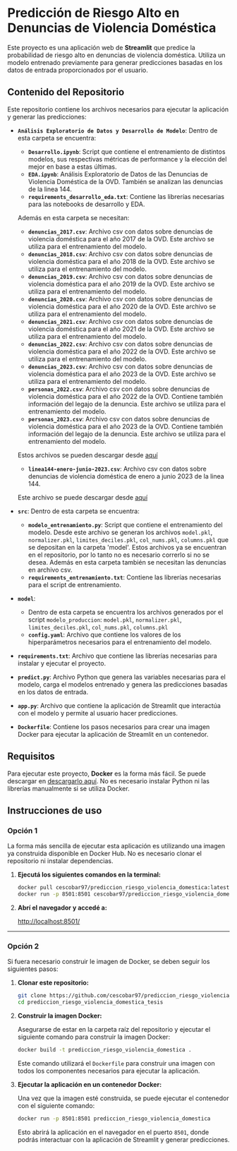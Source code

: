 # Predicción de Riesgo Alto en Denuncias de Violencia Doméstica

Este proyecto es una aplicación web de **Streamlit** que predice la probabilidad de riesgo alto en denuncias de violencia doméstica. Utiliza un modelo entrenado previamente para generar predicciones basadas en los datos de entrada proporcionados por el usuario.

## Contenido del Repositorio

Este repositorio contiene los archivos necesarios para ejecutar la aplicación y generar las predicciones:

- **`Análisis Exploratorio de Datos y Desarrollo de Modelo`**: Dentro de esta carpeta se encuentra:
  - **`Desarrollo.ipynb`**: Script que contiene el entrenamiento de distintos modelos, sus respectivas métricas de performance y la elección del mejor en base a estas últimas.
  - **`EDA.ipynb`**: Análisis Exploratorio de Datos de las Denuncias de Violencia Doméstica de la OVD. También se analizan las denuncias de la linea 144.
  - **`requirements_desarrollo_eda.txt`**: Contiene las librerías necesarias para las notebooks de desarrollo y EDA. 
    
  Además en esta carpeta se necesitan:
  - **`denuncias_2017.csv`**: Archivo csv con datos sobre denuncias de violencia doméstica para el año 2017 de la OVD. Este archivo se utiliza para el entrenamiento del modelo.
  - **`denuncias_2018.csv`**: Archivo csv con datos sobre denuncias de violencia doméstica para el año 2018 de la OVD. Este archivo se utiliza para el entrenamiento del modelo.
  - **`denuncias_2019.csv`**: Archivo csv con datos sobre denuncias de violencia doméstica para el año 2019 de la OVD. Este archivo se utiliza para el entrenamiento del modelo.
  - **`denuncias_2020.csv`**: Archivo csv con datos sobre denuncias de violencia doméstica para el año 2020 de la OVD. Este archivo se utiliza para el entrenamiento del modelo.
  - **`denuncias_2021.csv`**: Archivo csv con datos sobre denuncias de violencia doméstica para el año 2021 de la OVD. Este archivo se utiliza para el entrenamiento del modelo.
  - **`denuncias_2022.csv`**: Archivo csv con datos sobre denuncias de violencia doméstica para el año 2022 de la OVD. Este archivo se utiliza para el entrenamiento del modelo.
  - **`denuncias_2023.csv`**: Archivo csv con datos sobre denuncias de violencia doméstica para el año 2023 de la OVD. Este archivo se utiliza para el entrenamiento del modelo.
  - **`personas_2022.csv`**: Archivo csv con datos sobre denuncias de violencia doméstica para el año 2022 de la OVD. Contiene también información del legajo de la denuncia. Este archivo se utiliza para el entrenamiento del modelo.
  - **`personas_2023.csv`**: Archivo csv con datos sobre denuncias de violencia doméstica para el año 2023 de la OVD. Contiene también información del legajo de la denuncia. Este archivo se utiliza para el entrenamiento del modelo.
    
  Estos archivos se pueden descargar desde [aquí](https://datos.csjn.gov.ar/group/violencia-domestica)
  
  - **`linea144-enero-junio-2023.csv`**: Archivo csv con datos sobre denuncias de violencia doméstica de enero a junio 2023 de la linea 144. 

  Este archivo se puede descargar desde [aquí](https://www.argentina.gob.ar/generos/linea-144/datos-publicos-de-la-linea-144-enero-junio-2023)
   
- **`src`**: Dentro de esta carpeta se encuentra:
  - **`modelo_entrenamiento.py`**: Script que contiene el entrenamiento del modelo. Desde este archivo se generan los archivos `model.pkl`, `normalizer.pkl`, `limites_deciles.pkl`, `col_nums.pkl`, `columns.pkl` que se depositan en la carpeta 'model'. Estos archivos ya se encuentran en el repositorio, por lo tanto no es necesario correrlo si no se desea.
    Además en esta carpeta también se necesitan las denuncias en archivo csv.
  - **`requirements_entrenamiento.txt`**: Contiene las librerías necesarias para el script de entrenamiento.

- **`model`**: 
  - Dentro de esta carpeta se encuentra los archivos generados por el script `modelo_produccion`: `model.pkl`, `normalizer.pkl`, `limites_deciles.pkl`, `col_nums.pkl`, `columns.pkl` 
  - **`config.yaml`**: Archivo que contiene los valores de los hiperparámetros necesarios para el entrenamiento del modelo.
    
- **`requirements.txt`**: Archivo que contiene las librerías necesarias para instalar y ejecutar el proyecto.
- **`predict.py`**: Archivo Python que genera las variables necesarias para el modelo, carga el modelos entrenado y genera las predicciones basadas en los datos de entrada.
- **`app.py`**: Archivo que contiene la aplicación de Streamlit que interactúa con el modelo y permite al usuario hacer predicciones.
- **`Dockerfile`**: Contiene los pasos necesarios para crear una imagen Docker para ejecutar la aplicación de Streamlit en un contenedor.


## Requisitos

Para ejecutar este proyecto, **Docker** es la forma más fácil. Se puede descargar en [descargarlo aquí](https://www.docker.com/get-started). No es necesario instalar Python ni las librerías manualmente si se utiliza Docker.

## Instrucciones de uso

### Opción 1

La forma más sencilla de ejecutar esta aplicación es utilizando una imagen ya construida disponible en Docker Hub. No es necesario clonar el repositorio ni instalar dependencias.

1. **Ejecutá los siguientes comandos en la terminal:**

    ```bash
    docker pull cescobar97/prediccion_riesgo_violencia_domestica:latest
    docker run -p 8501:8501 cescobar97/prediccion_riesgo_violencia_domestica:latest
    ```

2. **Abrí el navegador y accedé a:**

    [http://localhost:8501/](http://localhost:8501/)

---

### Opción 2

Si fuera necesario construir le imagen de Docker, se deben seguir los siguientes pasos:

1. **Clonar este repositorio:**

    ```bash
    git clone https://github.com/cescobar97/prediccion_riesgo_violencia_domestica_tesis.git
    cd prediccion_riesgo_violencia_domestica_tesis
    ```

2. **Construir la imagen Docker:**

    Asegurarse de estar en la carpeta raíz del repositorio y ejecutar el siguiente comando para construir la imagen Docker:

    ```bash
    docker build -t prediccion_riesgo_violencia_domestica .
    ```

    Este comando utilizará el `Dockerfile` para construir una imagen con todos los componentes necesarios para ejecutar la aplicación.

3. **Ejecutar la aplicación en un contenedor Docker:**

    Una vez que la imagen esté construida, se puede ejecutar el contenedor con el siguiente comando:

    ```bash
    docker run -p 8501:8501 prediccion_riesgo_violencia_domestica
    ```

    Esto abrirá la aplicación en el navegador en el puerto `8501`, donde podrás interactuar con la aplicación de Streamlit y generar predicciones.
